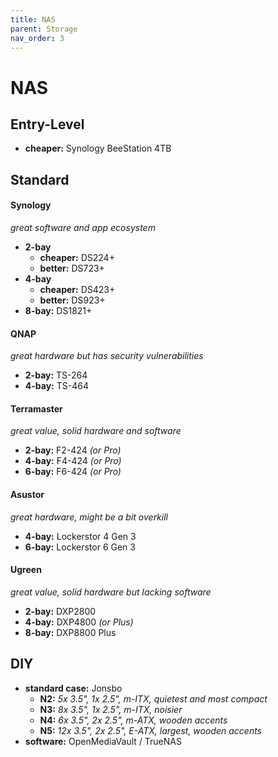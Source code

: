 ```yaml
---
title: NAS
parent: Storage
nav_order: 3
---
```

# NAS

## Entry-Level

- **cheaper:** Synology BeeStation 4TB

## Standard

#### Synology

*great software and app ecosystem*
- **2-bay** 
	- **cheaper:** DS224+
	- **better:** DS723+
- **4-bay**
	- **cheaper:** DS423+
	- **better:** DS923+
- **8-bay:** DS1821+

#### QNAP

*great hardware but has security vulnerabilities*
- **2-bay:** TS-264
- **4-bay:** TS-464

#### Terramaster

*great value, solid hardware and software*
- **2-bay:** F2-424 *(or Pro)*
- **4-bay:** F4-424 *(or Pro)*
- **6-bay:** F6-424 *(or Pro)*

#### Asustor

*great hardware, might be a bit overkill*
- **4-bay:** Lockerstor 4 Gen 3
- **6-bay:** Lockerstor 6 Gen 3

#### Ugreen

*great value, solid hardware but lacking software*
- **2-bay:** DXP2800
- **4-bay:** DXP4800 *(or Plus)*
- **8-bay:** DXP8800 Plus

## DIY

- **standard case:** Jonsbo
	- **N2:** *5x 3.5", 1x 2.5", m-ITX, quietest and most compact*
	- **N3:** *8x 3.5", 1x 2.5", m-ITX, noisier*
	- **N4:** *6x 3.5", 2x 2.5", m-ATX, wooden accents*
	- **N5:** *12x 3.5", 2x 2.5", E-ATX, largest, wooden accents*
- **software:** OpenMediaVault / TrueNAS
